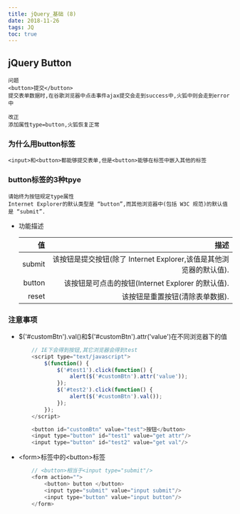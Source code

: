 ```yaml
---
title: jQuery_基础 (8)
date: 2018-11-26
tags: JQ
toc: true
---
```


## jQuery Button
    问题
    <button>提交</button>
    提交表单数据时,在谷歌浏览器中点击事件ajax提交会走到success中,火狐中则会走到error中
    
    改正
    添加属性type=button,火狐恢复正常

<!-- more -->

### 为什么用button标签
    <input>和<button>都能够提交表单,但是<button>能够在标签中嵌入其他的标签

### button标签的3种tpye
    请始终为按钮规定type属性
    Internet Explorer的默认类型是 “button”,而其他浏览器中(包括 W3C 规范)的默认值是 “submit”.
- 功能描述
    <table><thead><tr><th align="right">值</th><th align="right">描述</th></tr></thead><tbody><tr><td align="right">submit</td><td align="right">该按钮是提交按钮(除了 Internet Explorer,该值是其他浏览器的默认值).</td></tr><tr><td align="right">button</td><td align="right">该按钮是可点击的按钮(Internet Explorer 的默认值).</td></tr><tr><td align="right">reset</td><td align="right">该按钮是重置按钮(清除表单数据).</td></tr></tbody></table>

### 注意事项
- $('#customBtn').val()和$('#customBtn').attr('value')在不同浏览器下的值
    ```javascript
        // IE下会得到按钮,其它浏览器会得到test
        <script type="text/javascript">  
            $(function() {  
                $('#test1').click(function() {  
                    alert($('#customBtn').attr('value'));      
                });  
                $('#test2').click(function() {  
                    alert($('#customBtn').val());      
                });  
            });  
        </script>  
 
        <button id="customBtn" value="test">按钮</button>   
        <input type="button" id="test1" value="get attr"/>  
        <input type="button" id="test2" value="get val"/>
    ```
- &lt;form>标签中的&lt;button>标签
    ```javascript
        // <button>相当于<input type="submit"/>
        <form action="">  
            <button> button </button>  
            <input type="submit" value="input submit"/>  
            <input type="button" value="input button"/>  
        </form>
    ```
